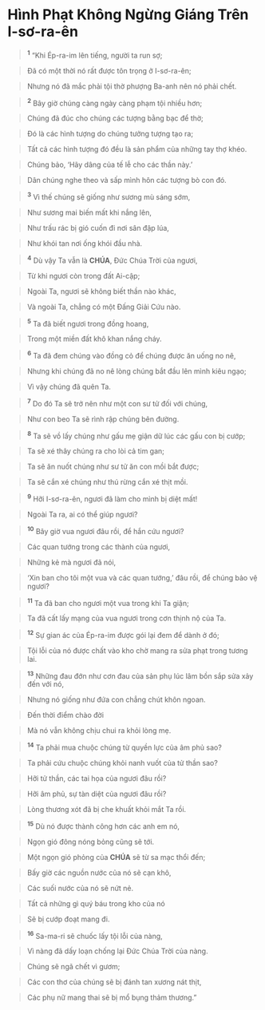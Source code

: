 # Hình Phạt Không Ngừng Giáng Trên I-sơ-ra-ên

> <sup><b>1</b></sup> “Khi Ép-ra-im lên tiếng, người ta run sợ;
>


> Đã có một thời nó rất được tôn trọng ở I-sơ-ra-ên;
>


> Nhưng nó đã mắc phải tội thờ phượng Ba-anh nên nó phải chết.
>


> <sup><b>2</b></sup> Bây giờ chúng càng ngày càng phạm tội nhiều hơn;
>


> Chúng đã đúc cho chúng các tượng bằng bạc để thờ;
>


> Đó là các hình tượng do chúng tưởng tượng tạo ra;
>


> Tất cả các hình tượng đó đều là sản phẩm của những tay thợ khéo.
>


> Chúng bảo, ‘Hãy dâng của tế lễ cho các thần này.’
>


> Dân chúng nghe theo và sấp mình hôn các tượng bò con đó.
>


> <sup><b>3</b></sup> Vì thế chúng sẽ giống như sương mù sáng sớm,
>


> Như sương mai biến mất khi nắng lên,
>


> Như trấu rác bị gió cuốn đi nơi sân đập lúa,
>


> Như khói tan nơi ống khói đầu nhà.
>


> <sup><b>4</b></sup> Dù vậy Ta vẫn là **CHÚA**, Đức Chúa Trời của ngươi,
>


> Từ khi ngươi còn trong đất Ai-cập;
>


> Ngoài Ta, ngươi sẽ không biết thần nào khác,
>


> Và ngoài Ta, chẳng có một Đấng Giải Cứu nào.
>


> <sup><b>5</b></sup> Ta đã biết ngươi trong đồng hoang,
>


> Trong một miền đất khô khan nắng cháy.
>


> <sup><b>6</b></sup> Ta đã đem chúng vào đồng cỏ để chúng được ăn uống no nê,
>


> Nhưng khi chúng đã no nê lòng chúng bắt đầu lên mình kiêu ngạo;
>


> Vì vậy chúng đã quên Ta.
>


> <sup><b>7</b></sup> Do đó Ta sẽ trở nên như một con sư tử đối với chúng,
>


> Như con beo Ta sẽ rình rập chúng bên đường.
>


> <sup><b>8</b></sup> Ta sẽ vồ lấy chúng như gấu mẹ giận dữ lúc các gấu con bị cướp;
>


> Ta sẽ xé thây chúng ra cho lòi cả tim gan;
>


> Ta sẽ ăn nuốt chúng như sư tử ăn con mồi bắt được;
>


> Ta sẽ cắn xé chúng như thú rừng cắn xé thịt mồi.
>


> <sup><b>9</b></sup> Hỡi I-sơ-ra-ên, ngươi đã làm cho mình bị diệt mất!
>


> Ngoài Ta ra, ai có thể giúp ngươi?
>


> <sup><b>10</b></sup> Bây giờ vua ngươi đâu rồi, để hắn cứu ngươi?
>


> Các quan tướng trong các thành của ngươi,
>


> Những kẻ mà ngươi đã nói,
>


> ‘Xin ban cho tôi một vua và các quan tướng,’ đâu rồi, để chúng bảo vệ ngươi?
>


> <sup><b>11</b></sup> Ta đã ban cho ngươi một vua trong khi Ta giận;
>


> Ta đã cất lấy mạng của vua ngươi trong cơn thịnh nộ của Ta.
>


> <sup><b>12</b></sup> Sự gian ác của Ép-ra-im được gói lại đem để dành ở đó;
>


> Tội lỗi của nó được chất vào kho chờ mang ra sửa phạt trong tương lai.
>


> <sup><b>13</b></sup> Những đau đớn như cơn đau của sản phụ lúc lâm bồn sắp sửa xảy đến với nó,
>


> Nhưng nó giống như đứa con chẳng chút khôn ngoan.
>


> Đến thời điểm chào đời
>


> Mà nó vẫn không chịu chui ra khỏi lòng mẹ.
>


> <sup><b>14</b></sup> Ta phải mua chuộc chúng từ quyền lực của âm phủ sao?
>


> Ta phải cứu chuộc chúng khỏi nanh vuốt của tử thần sao?
>


> Hỡi tử thần, các tai họa của ngươi đâu rồi?
>


> Hỡi âm phủ, sự tàn diệt của ngươi đâu rồi?
>


> Lòng thương xót đã bị che khuất khỏi mắt Ta rồi.
>


> <sup><b>15</b></sup> Dù nó được thành công hơn các anh em nó,
>


> Ngọn gió đông nóng bỏng cũng sẽ tới.
>


> Một ngọn gió phỏng của **CHÚA** sẽ từ sa mạc thổi đến;
>


> Bấy giờ các nguồn nước của nó sẽ cạn khô,
>


> Các suối nước của nó sẽ nứt nẻ.
>


> Tất cả những gì quý báu trong kho của nó
>


> Sẽ bị cướp đoạt mang đi.
>


> <sup><b>16</b></sup> Sa-ma-ri sẽ chuốc lấy tội lỗi của nàng,
>


> Vì nàng đã dấy loạn chống lại Đức Chúa Trời của nàng.
>


> Chúng sẽ ngã chết vì gươm;
>


> Các con thơ của chúng sẽ bị đánh tan xương nát thịt,
>


> Các phụ nữ mang thai sẽ bị mổ bụng thảm thương.”
>